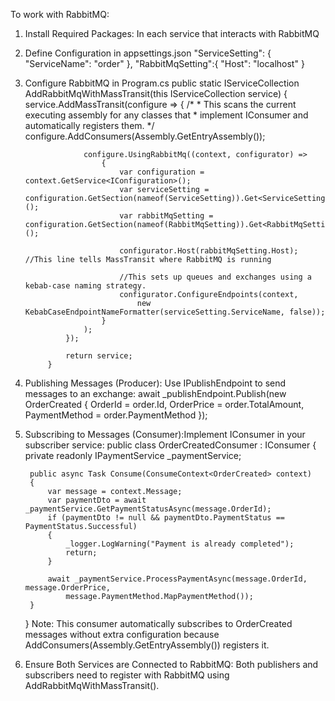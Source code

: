 To work with RabbitMQ:
1. Install Required Packages: In each service that interacts with RabbitMQ 
    <PackageReference Include="MassTransit.AspNetCore" Version="7.3.1" />
    <PackageReference Include="MassTransit.RabbitMQ" Version="8.3.6" />
    
2. Define Configuration in appsettings.json
    "ServiceSetting": {
        "ServiceName": "order"
      },
      "RabbitMqSetting":{
        "Host": "localhost"
      }
      
3. Configure RabbitMQ in Program.cs
        public static IServiceCollection AddRabbitMqWithMassTransit(this IServiceCollection service)
            {
                service.AddMassTransit(configure =>
                {
                    /*
                     * This scans the current executing assembly for any classes that
                     * implement IConsumer<T> and automatically registers them.
                     */
                    configure.AddConsumers(Assembly.GetEntryAssembly());
                    
                    configure.UsingRabbitMq((context, configurator) =>
                        {
                            var configuration = context.GetService<IConfiguration>();
                            var serviceSetting = configuration.GetSection(nameof(ServiceSetting)).Get<ServiceSetting>();
                            var rabbitMqSetting = configuration.GetSection(nameof(RabbitMqSetting)).Get<RabbitMqSetting>();
                            
                            configurator.Host(rabbitMqSetting.Host); //This line tells MassTransit where RabbitMQ is running
                            
                            //This sets up queues and exchanges using a kebab-case naming strategy.
                            configurator.ConfigureEndpoints(context,
                                new KebabCaseEndpointNameFormatter(serviceSetting.ServiceName, false));
                        }
                    );
                });
               
                return service;
            }

4. Publishing Messages (Producer): Use IPublishEndpoint to send messages to an exchange:
    await _publishEndpoint.Publish(new OrderCreated
    {
        OrderId = order.Id,
        OrderPrice = order.TotalAmount,
        PaymentMethod = order.PaymentMethod
    });
    
5. Subscribing to Messages (Consumer):Implement IConsumer<T> in your subscriber service:
    public class OrderCreatedConsumer : IConsumer<OrderCreated>
    {
        private readonly IPaymentService _paymentService;
    
        public async Task Consume(ConsumeContext<OrderCreated> context)
        {
            var message = context.Message;
            var paymentDto = await _paymentService.GetPaymentStatusAsync(message.OrderId);
            if (paymentDto != null && paymentDto.PaymentStatus == PaymentStatus.Successful)
            {
                _logger.LogWarning("Payment is already completed");
                return;
            }
    
            await _paymentService.ProcessPaymentAsync(message.OrderId, message.OrderPrice, 
                message.PaymentMethod.MapPaymentMethod());
        }
    }
    Note: This consumer automatically subscribes to OrderCreated messages without extra configuration 
            because AddConsumers(Assembly.GetEntryAssembly()) registers it.
            
6. Ensure Both Services are Connected to RabbitMQ:
    Both publishers and subscribers need to register with RabbitMQ using AddRabbitMqWithMassTransit().
    
